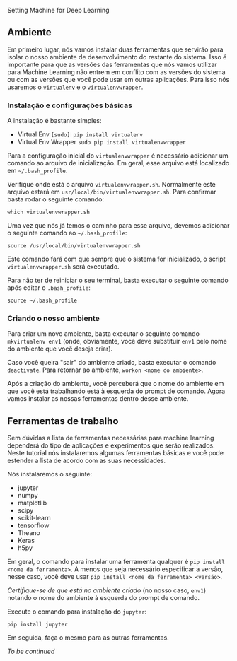 Setting Machine for Deep Learning

## Ambiente 

Em primeiro lugar, nós vamos instalar duas ferramentas que servirão para isolar o nosso ambiente de desenvolvimento do restante do sistema. Isso é importante para que as versões das ferramentas que nós vamos utilizar para Machine Learning não entrem em conflito com as versões do sistema ou com as versões que você pode usar em outras aplicações. Para isso nós usaremos o [`virtualenv`](https://virtualenv.pypa.io/en/stable/) e o [`virtualenvwrapper`](https://virtualenvwrapper.readthedocs.io/en/latest/). 

### Instalação e configurações básicas

A instalação é bastante simples:

* Virtual Env
	`[sudo] pip install virtualenv`
* Virtual Env Wrapper
	`sudo pip install virtualenvwrapper`

Para a configuração inicial do `virtualenvwrapper` é necessário adicionar um comando ao arquivo de inicialização. Em geral, esse arquivo está localizado em `~/.bash_profile`.

Verifique onde está o arquivo `virtualenvwrapper.sh`. Normalmente este arquivo estará em `usr/local/bin/virtualenvwrapper.sh`. Para confirmar basta rodar o seguinte comando:

`which virtualenvwrapper.sh`

Uma vez que nós já temos o caminho para esse arquivo, devemos adicionar o seguinte comando ao `~/.bash_profile`:

`source /usr/local/bin/virtualenvwrapper.sh`

Este comando fará com que sempre que o sistema for inicializado, o script `virtualenvwrapper.sh` será executado.

Para não ter de reiniciar o seu terminal, basta executar o seguinte comando após editar o `.bash_profile`:

`source ~/.bash_profile`

### Criando o nosso ambiente

Para criar um novo ambiente, basta executar o seguinte comando `mkvirtualenv env1` (onde, obviamente, você deve substituir `env1` pelo nome do ambiente que você deseja criar).

Caso você queira "sair" do ambiente criado, basta executar o comando `deactivate`. Para retornar ao ambiente, `workon <nome do ambiente>`.

Após a criação do ambiente, você perceberá que o nome do ambiente em que você está trabalhando está à esquerda do prompt de comando. Agora vamos instalar as nossas ferramentas dentro desse ambiente.

## Ferramentas de trabalho 

Sem dúvidas a lista de ferramentas necessárias para machine learning dependerá do tipo de aplicações e experimentos que serão realizados. Neste tutorial nós instalaremos algumas ferramentas básicas e você pode estender a lista de acordo com as suas necessidades.

Nós instalaremos o seguinte:

* jupyter
* numpy
* matplotlib
* scipy
* scikit-learn
* tensorflow
* Theano
* Keras
* h5py

Em geral, o comando para instalar uma ferramenta qualquer é `pip install <nome da ferramenta>`. A menos que seja necessário especificar a versão, nesse caso, você deve usar `pip install <nome da ferramenta> <versão>`.

*Certifique-se de que está no ambiente criado* (no nosso caso, `env1`) notando o nome do ambiente à esquerda do prompt de comando.

Execute o comando para instalação do `jupyter`:

`pip install jupyter`

Em seguida, faça o mesmo para as outras ferramentas.

_To be continued_








